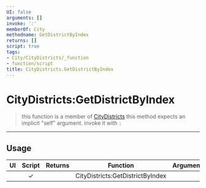```yaml
---
UI: false
arguments: []
invoke: ':'
memberOf: City
methodname: GetDistrictByIndex
returns: []
script: true
tags:
- City/CityDistricts/_function
- function/script
title: CityDistricts.GetDistrictByIndex
---
```

# CityDistricts:GetDistrictByIndex
> this function is a member of [CityDistricts](civ-6/lua/CityDistricts.md)
> this method expects an implicit "self" argument. invoke it with `:`
-----
## Usage
|  UI | Script | Returns | Function | Arguments |
|:---:|:------:|-------:|:--------:|:---------|
| |✓||CityDistricts:GetDistrictByIndex||
